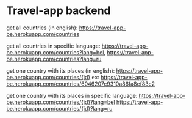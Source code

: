 # Travel-app backend

get all countries (in english): https://travel-app-be.herokuapp.com/countries 

get all countries in specific language: https://travel-app-be.herokuapp.com/countries?lang=bel, https://travel-app-be.herokuapp.com/countries?lang=ru

get one country with its places (in english): https://travel-app-be.herokuapp.com/countries/{id} ex: https://travel-app-be.herokuapp.com/countries/6046207c9310a86fa8ef83c2 

get one country with its places in specific language: https://travel-app-be.herokuapp.com/countries/{id}?lang=bel https://travel-app-be.herokuapp.com/countries/{id}?lang=ru
